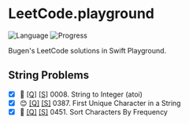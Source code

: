 # LeetCode.playground
![Language](https://img.shields.io/badge/Language-Swift%205.2-orange.svg)
![Progress](https://img.shields.io/badge/Count-3-orange.svg)

Bugen's LeetCode solutions in Swift Playground.
## String Problems
- [X] 🤨 [[Q]](https://leetcode.com/problems/string-to-integer-atoi/) [[S]](.././LeetCode.playground/Pages/8-String%20to%20Integer%20(atoi).xcplaygroundpage/Contents.swift) 0008. String to Integer (atoi) 
- [X] 😊 [[Q]](https://leetcode.com/problems/first-unique-character-in-a-string/) [[S]](.././LeetCode.playground/Pages/387-First%20Unique%20Character%20in%20a%20String.xcplaygroundpage/Contents.swift) 0387. First Unique Character in a String 
- [X] 🤨 [[Q]](https://leetcode.com/problems/sort-characters-by-frequency/) [[S]](.././LeetCode.playground/Pages/451-Sort%20Characters%20By%20Frequency.xcplaygroundpage/Contents.swift) 0451. Sort Characters By Frequency 
